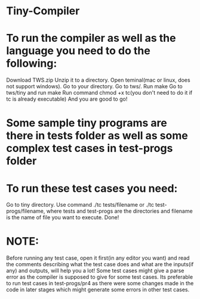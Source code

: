 # Tiny-Compiler 

# To run the compiler as well as the language you need to do the following:
Download TWS.zip 
Unzip it to a directory.
Open teminal(mac or linux, does not support windows).
Go to your directory.
Go to tws/.
Run make
Go to tws/tiny and run make 
Run command chmod +x tc(you don't need to do it if tc is already executable)
And you are good to go!

# Some sample tiny programs are there in tests folder as well as some complex test cases in test-progs folder

# To run these test cases you need:
Go to tiny directory.
Use command ./tc tests/filename or ./tc test-progs/filename, where tests and test-progs are the directories and filename is the name of file you want to execute.
Done!

# NOTE: 
Before running any test case, open it first(in any editor you want) and read the comments describing what the test case does and what are the inputs(if any) and outputs, will help you a lot!
Some test cases might give a parse error as the compiler is supposed to give for some test cases.
Its preferable to run test cases in test-progs/pr4 as there were some changes made in the code in later stages which might generate some errors in other test cases.
